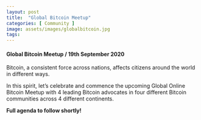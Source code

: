 ```yaml
---
layout: post
title:  "Global Bitcoin Meetup"
categories: [ Community ]
image: assets/images/globalbitcoin.jpg
tags: 
---
```

#### Global Bitcoin Meetup / 19th September 2020


Bitcoin, a consistent force across nations, affects citizens around the world in different ways. 

In this spirit, let’s celebrate and commence the upcoming Global Online Bitcoin Meetup with 4 leading Bitcoin advocates in four different Bitcoin communities across 4 different continents. 

**Full agenda to follow shortly!**


